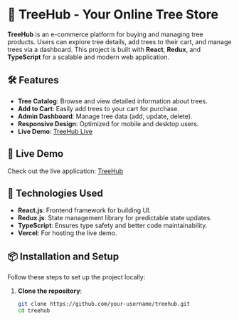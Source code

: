 # 🌳 TreeHub - Your Online Tree Store

**TreeHub** is an e-commerce platform for buying and managing tree products. Users can explore tree details, add trees to their cart, and manage trees via a dashboard. This project is built with **React**, **Redux**, and **TypeScript** for a scalable and modern web application.

## 🛠 Features

- **Tree Catalog**: Browse and view detailed information about trees.
- **Add to Cart**: Easily add trees to your cart for purchase.
- **Admin Dashboard**: Manage tree data (add, update, delete).
- **Responsive Design**: Optimized for mobile and desktop users.
- **Live Demo**: [TreeHub Live](https://treehubfronend.vercel.app/)

## 🔗 Live Demo

Check out the live application: [TreeHub](https://treehubfronend.vercel.app/)

## 🚀 Technologies Used

- **React.js**: Frontend framework for building UI.
- **Redux.js**: State management library for predictable state updates.
- **TypeScript**: Ensures type safety and better code maintainability.
- **Vercel**: For hosting the live demo.

## 📦 Installation and Setup

Follow these steps to set up the project locally:

1. **Clone the repository**:
   ```bash
   git clone https://github.com/your-username/treehub.git
   cd treehub
 
